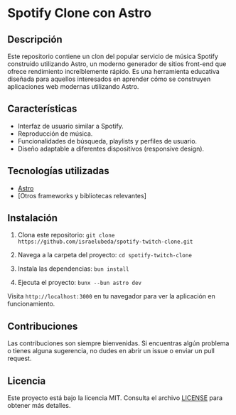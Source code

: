 # Spotify Clone con Astro

## Descripción

Este repositorio contiene un clon del popular servicio de música Spotify construido utilizando Astro, un moderno generador de sitios front-end que ofrece rendimiento increíblemente rápido. Es una herramienta educativa diseñada para aquellos interesados en aprender cómo se construyen aplicaciones web modernas utilizando Astro.

## Características

- Interfaz de usuario similar a Spotify.
- Reproducción de música.
- Funcionalidades de búsqueda, playlists y perfiles de usuario.
- Diseño adaptable a diferentes dispositivos (responsive design).

## Tecnologías utilizadas

- [Astro](https://astro.build/)
- [Otros frameworks y bibliotecas relevantes]

## Instalación

1. Clona este repositorio:
   `git clone https://github.com/israelubeda/spotify-twitch-clone.git`

2. Navega a la carpeta del proyecto:
   `cd spotify-twitch-clone`

3. Instala las dependencias:
   `bun install`

4. Ejecuta el proyecto:
   `bunx --bun astro dev`

Visita `http://localhost:3000` en tu navegador para ver la aplicación en funcionamiento.

## Contribuciones

Las contribuciones son siempre bienvenidas. Si encuentras algún problema o tienes alguna sugerencia, no dudes en abrir un issue o enviar un pull request.

## Licencia

Este proyecto está bajo la licencia MIT. Consulta el archivo [LICENSE](LICENSE) para obtener más detalles.
